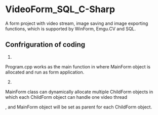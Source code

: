 # VideoForm_SQL_C-Sharp

A form project with video stream, image saving and image exporting functions, which is supported by WinForm, Emgu.CV and SQL.

## Confriguration of coding
1.
Program.cpp works as the main function in where MainForm object is allocated and run as form application.

2.
MainForm class can dynamically allocate multiple ChildForm objects in which each ChildForm object can handle one video thread

, and MainForm object will be set as parent for each ChildForm object.
